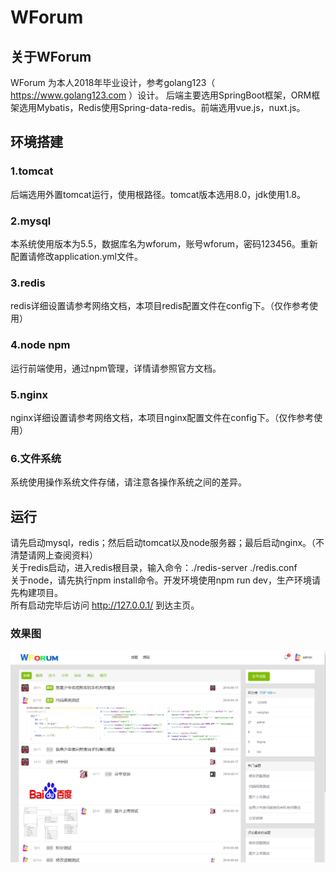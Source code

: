 # WForum
## 关于WForum
WForum 为本人2018年毕业设计，参考golang123（ https://www.golang123.com ）设计。
后端主要选用SpringBoot框架，ORM框架选用Mybatis，Redis使用Spring-data-redis。前端选用vue.js，nuxt.js。
## 环境搭建
### 1.tomcat
后端选用外置tomcat运行，使用根路径。tomcat版本选用8.0，jdk使用1.8。
### 2.mysql
本系统使用版本为5.5，数据库名为wforum，账号wforum，密码123456。重新配置请修改application.yml文件。
### 3.redis
redis详细设置请参考网络文档，本项目redis配置文件在config下。（仅作参考使用）
### 4.node npm
运行前端使用，通过npm管理，详情请参照官方文档。
### 5.nginx
nginx详细设置请参考网络文档，本项目nginx配置文件在config下。（仅作参考使用）
### 6.文件系统
系统使用操作系统文件存储，请注意各操作系统之间的差异。
## 运行
请先启动mysql，redis；然后启动tomcat以及node服务器；最后启动nginx。（不清楚请网上查阅资料）  
关于redis启动，进入redis根目录，输入命令：./redis-server ./redis.conf  
关于node，请先执行npm install命令。开发环境使用npm run dev，生产环境请先构建项目。  
所有启动完毕后访问 http://127.0.0.1/ 到达主页。  
### 效果图
![主页](/homePage.png)
